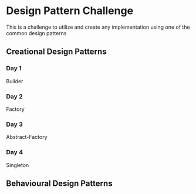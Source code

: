 # Design Pattern Challenge

This is a challenge to utilize and create any implementation using one of the common design patterns

## Creational Design Patterns

### Day 1

Builder

### Day 2

Factory

### Day 3

Abstract-Factory

### Day 4

Singleton

## Behavioural Design Patterns
